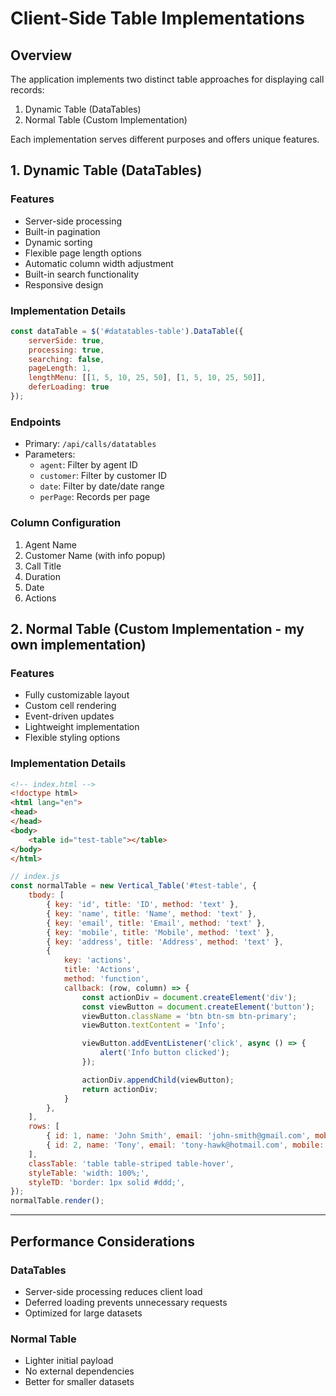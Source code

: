 # Client-Side Table Implementations

## Overview
The application implements two distinct table approaches for displaying call records:
1. Dynamic Table (DataTables)
2. Normal Table (Custom Implementation)

Each implementation serves different purposes and offers unique features.

## 1. Dynamic Table (DataTables)

### Features
- Server-side processing
- Built-in pagination
- Dynamic sorting
- Flexible page length options
- Automatic column width adjustment
- Built-in search functionality
- Responsive design

### Implementation Details
```javascript
const dataTable = $('#datatables-table').DataTable({
    serverSide: true,
    processing: true,
    searching: false,
    pageLength: 1,
    lengthMenu: [[1, 5, 10, 25, 50], [1, 5, 10, 25, 50]],
    deferLoading: true
});
```

### Endpoints
- Primary: `/api/calls/datatables`
- Parameters:
  * `agent`: Filter by agent ID
  * `customer`: Filter by customer ID
  * `date`: Filter by date/date range
  * `perPage`: Records per page

### Column Configuration
1. Agent Name
2. Customer Name (with info popup)
3. Call Title
4. Duration
5. Date
6. Actions

## 2. Normal Table (Custom Implementation - my own implementation)

### Features
- Fully customizable layout
- Custom cell rendering
- Event-driven updates
- Lightweight implementation
- Flexible styling options

### Implementation Details
```html
<!-- index.html -->
<!doctype html>
<html lang="en">
<head>
</head>
<body>
    <table id="test-table"></table>
</body>
</html>
```

```javascript
// index.js
const normalTable = new Vertical_Table('#test-table', {
    tbody: [
        { key: 'id', title: 'ID', method: 'text' },
        { key: 'name', title: 'Name', method: 'text' },
        { key: 'email', title: 'Email', method: 'text' },
        { key: 'mobile', title: 'Mobile', method: 'text' },
        { key: 'address', title: 'Address', method: 'text' },
        {
            key: 'actions',
            title: 'Actions',
            method: 'function',
            callback: (row, column) => {
                const actionDiv = document.createElement('div');
                const viewButton = document.createElement('button');
                viewButton.className = 'btn btn-sm btn-primary';
                viewButton.textContent = 'Info';

                viewButton.addEventListener('click', async () => {
                    alert('Info button clicked');
                });

                actionDiv.appendChild(viewButton);
                return actionDiv;
            }
        },
    ],
    rows: [
        { id: 1, name: 'John Smith', email: 'john-smith@gmail.com', mobile: '0521230000', address: 'Tel-Aviv, Isrea' },
        { id: 2, name: 'Tony', email: 'tony-hawk@hotmail.com', mobile: '054001234', address: 'Haifa, Isreal' },
    ],
    classTable: 'table table-striped table-hover',
    styleTable: 'width: 100%;',
    styleTD: 'border: 1px solid #ddd;',
});
normalTable.render();
```

---

## Performance Considerations

### DataTables
- Server-side processing reduces client load
- Deferred loading prevents unnecessary requests
- Optimized for large datasets

### Normal Table
- Lighter initial payload
- No external dependencies
- Better for smaller datasets
